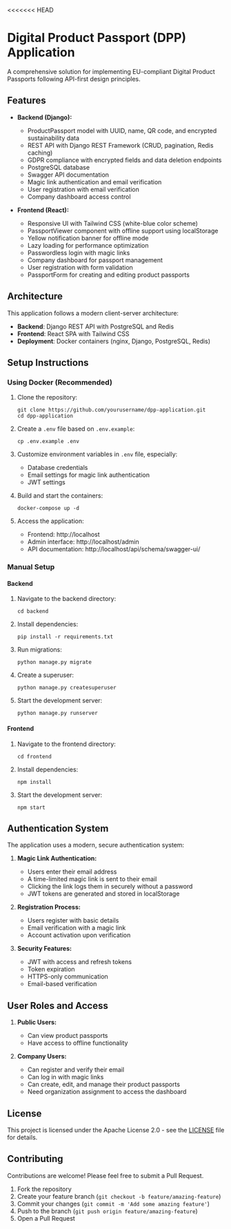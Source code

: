 <<<<<<< HEAD
# Digital Product Passport (DPP) Application

A comprehensive solution for implementing EU-compliant Digital Product Passports following API-first design principles.

## Features

- **Backend (Django):**
  - ProductPassport model with UUID, name, QR code, and encrypted sustainability data
  - REST API with Django REST Framework (CRUD, pagination, Redis caching)
  - GDPR compliance with encrypted fields and data deletion endpoints
  - PostgreSQL database
  - Swagger API documentation
  - Magic link authentication and email verification
  - User registration with email verification
  - Company dashboard access control

- **Frontend (React):**
  - Responsive UI with Tailwind CSS (white-blue color scheme)
  - PassportViewer component with offline support using localStorage
  - Yellow notification banner for offline mode
  - Lazy loading for performance optimization
  - Passwordless login with magic links
  - Company dashboard for passport management
  - User registration with form validation
  - PassportForm for creating and editing product passports

## Architecture

This application follows a modern client-server architecture:

- **Backend**: Django REST API with PostgreSQL and Redis
- **Frontend**: React SPA with Tailwind CSS
- **Deployment**: Docker containers (nginx, Django, PostgreSQL, Redis)

## Setup Instructions

### Using Docker (Recommended)

1. Clone the repository:
   ```
   git clone https://github.com/yourusername/dpp-application.git
   cd dpp-application
   ```

2. Create a `.env` file based on `.env.example`:
   ```
   cp .env.example .env
   ```

3. Customize environment variables in `.env` file, especially:
   - Database credentials
   - Email settings for magic link authentication
   - JWT settings

4. Build and start the containers:
   ```
   docker-compose up -d
   ```

5. Access the application:
   - Frontend: http://localhost
   - Admin interface: http://localhost/admin
   - API documentation: http://localhost/api/schema/swagger-ui/

### Manual Setup

#### Backend

1. Navigate to the backend directory:
   ```
   cd backend
   ```

2. Install dependencies:
   ```
   pip install -r requirements.txt
   ```

3. Run migrations:
   ```
   python manage.py migrate
   ```

4. Create a superuser:
   ```
   python manage.py createsuperuser
   ```

5. Start the development server:
   ```
   python manage.py runserver
   ```

#### Frontend

1. Navigate to the frontend directory:
   ```
   cd frontend
   ```

2. Install dependencies:
   ```
   npm install
   ```

3. Start the development server:
   ```
   npm start
   ```

## Authentication System

The application uses a modern, secure authentication system:

1. **Magic Link Authentication:**
   - Users enter their email address
   - A time-limited magic link is sent to their email
   - Clicking the link logs them in securely without a password
   - JWT tokens are generated and stored in localStorage

2. **Registration Process:**
   - Users register with basic details
   - Email verification with a magic link
   - Account activation upon verification

3. **Security Features:**
   - JWT with access and refresh tokens
   - Token expiration
   - HTTPS-only communication
   - Email-based verification

## User Roles and Access

1. **Public Users:**
   - Can view product passports
   - Have access to offline functionality

2. **Company Users:**
   - Can register and verify their email
   - Can log in with magic links
   - Can create, edit, and manage their product passports
   - Need organization assignment to access the dashboard

## License

This project is licensed under the Apache License 2.0 - see the [LICENSE](LICENSE) file for details.

## Contributing

Contributions are welcome! Please feel free to submit a Pull Request.

1. Fork the repository
2. Create your feature branch (`git checkout -b feature/amazing-feature`)
3. Commit your changes (`git commit -m 'Add some amazing feature'`)
4. Push to the branch (`git push origin feature/amazing-feature`)
5. Open a Pull Request